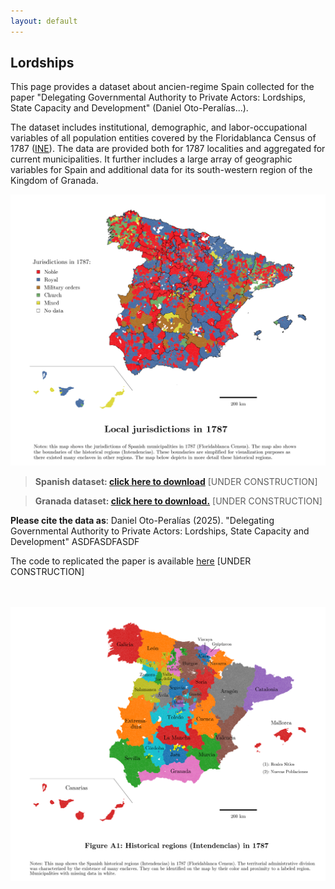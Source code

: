```yaml
---
layout: default
---
```

## Lordships

This page provides a dataset about ancien-regime Spain collected for the paper "Delegating Governmental Authority to Private Actors: Lordships, State Capacity and Development" (Daniel Oto-Peralías...).

The dataset includes institutional, demographic, and labor-occupational variables of all population entities covered by the Floridablanca Census of 1787 ([INE](https://www.ine.es/ss/Satellite?L=es_ES&c=INEPublicacion_C&cid=1259949437001&p=1254735110672&pagename=ProductosYServicios%2FPYSLayout&param1=PYSDetalleGratuitas)). 
The data are provided both for 1787 localities and aggregated for current municipalities. 
It further includes a large array of geographic variables for Spain and additional data for its south-western region of the Kingdom of Granada.

<img src="files/map_jurisd.png" alt="drawing" width="650"/>

> **Spanish dataset: [click here to download](www.asdfasdfasdf)** [UNDER CONSTRUCTION]

> **Granada dataset: [click here to download.](www.asdfasdfasdf)** [UNDER CONSTRUCTION]

**Please cite the data as**: Daniel Oto-Peralías (2025). "Delegating Governmental Authority to Private Actors: Lordships, State Capacity and Development" ASDFASDFASDF

The code to replicated the paper is available [here](www.asdfasdfasdf) [UNDER CONSTRUCTION]
 
<br /> 
<br /> 




<img src="files/map_intend.png" alt="drawing" width="650"/>
